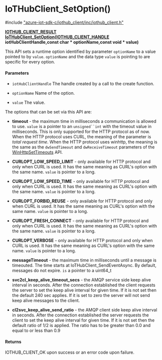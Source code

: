 # IoTHubClient_SetOption()

\#include ["azure-iot-sdk-c/iothub_client/inc/iothub_client.h"](../iot-c-ref-iothub-client-h.md)  

**[IOTHUB_CLIENT_RESULT](#iothub__client__core__common_8h_1ae8e8840cc715c54bc60465f3f110d40f) [IoTHubClient_SetOption](#iothub__client_8h_1a7a0ff66340551d6748b13e9ca74f3197)([IOTHUB_CLIENT_HANDLE](#iothub__client_8h_1a228b1409767f2560aa0724caad86fd6d) iotHubClientHandle,const char * optionName,const void * value)**

This API sets a runtime option identified by parameter `optionName` to a value pointed to by `value`. `optionName` and the data type `value` is pointing to are specific for every option.

#### Parameters
* `iotHubClientHandle` The handle created by a call to the create function. 

* `optionName` Name of the option. 

* `value` The value.

The options that can be set via this API are:

* **timeout** - the maximum time in milliseconds a communication is allowed to use. `value` is a pointer to an `unsigned``int` with the timeout value in milliseconds. This is only supported for the HTTP protocol as of now. When the HTTP protocol uses CURL, the meaning of the parameter is *total request time*. When the HTTP protocol uses winhttp, the meaning is the same as the `dwSendTimeout` and `dwReceiveTimeout` parameters of the [WinHttpSetTimeouts](https://msdn.microsoft.com/en-us/library/windows/desktop/aa384116(v=vs.85).aspx) API.

* **CURLOPT_LOW_SPEED_LIMIT** - only available for HTTP protocol and only when CURL is used. It has the same meaning as CURL's option with the same name. `value` is pointer to a long.

* **CURLOPT_LOW_SPEED_TIME** - only available for HTTP protocol and only when CURL is used. It has the same meaning as CURL's option with the same name. `value` is pointer to a long.

* **CURLOPT_FORBID_REUSE** - only available for HTTP protocol and only when CURL is used. It has the same meaning as CURL's option with the same name. `value` is pointer to a long.

* **CURLOPT_FRESH_CONNECT** - only available for HTTP protocol and only when CURL is used. It has the same meaning as CURL's option with the same name. `value` is pointer to a long.

* **CURLOPT_VERBOSE** - only available for HTTP protocol and only when CURL is used. It has the same meaning as CURL's option with the same name. `value` is pointer to a long.

* **messageTimeout** - the maximum time in milliseconds until a message is timeouted. The time starts at IoTHubClient_SendEventAsync. By default, messages do not expire. `is` a pointer to a uint64_t

* **svc2cl_keep_alive_timeout_secs** - the AMQP service side keep alive interval in seconds. After the connection established the client requests the server to set the keep alive interval for given time. If it is not set then the default 240 sec applies. If it is set to zero the server will not send keep alive messages to the client.

* **cl2svc_keep_alive_send_ratio** - the AMQP client side keep alive interval in seconds. After the connection established the server requests the client to set the keep alive interval for given time. If it is not set then the default ratio of 1/2 is applied. The ratio has to be greater than 0.0 and equal to or less than 0.9

#### Returns
IOTHUB_CLIENT_OK upon success or an error code upon failure.

